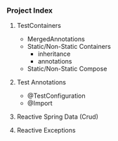 ### Project Index

1. TestContainers
   * MergedAnnotations
   * Static/Non-Static Containers
     - inheritance
     - annotations
   * Static/Non-Static Compose


2. Test Annotations
   - @TestConfiguration
   - @Import


3. Reactive Spring Data (Crud)


4. Reactive Exceptions